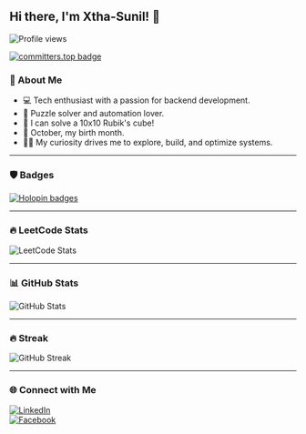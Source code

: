 ## Hi there, I'm Xtha-Sunil! 👋  
![Profile views](https://komarev.com/ghpvc/?username=Xtha-Sunil&color=red)

[![committers.top badge](https://user-badge.committers.top/nepal/Xtha-Sunil.svg)](https://user-badge.committers.top/nepal/Xtha-Sunil)

### 🚀 About Me
- 💻 Tech enthusiast with a passion for backend development.
- 🧩 Puzzle solver and automation lover.
- 🧠 I can solve a 10x10 Rubik's cube!
- 🎃 October, my birth month.
- 🧑‍🔧 My curiosity drives me to explore, build, and optimize systems.

---

### 🛡️ Badges
[![Holopin badges](https://holopin.me/xthasunil)](https://holopin.io/@xthasunil)

---

### 🔥 LeetCode Stats  
![LeetCode Stats](https://leetcard.jacoblin.cool/xtha-sunil?theme=dark&font=source_code_pro)

---

### 📊 GitHub Stats  
![GitHub Stats](https://github-readme-stats.vercel.app/api?username=Xtha-Sunil&show_icons=true&theme=radical)

---

### 🔥 Streak  
![GitHub Streak](https://github-readme-streak-stats.herokuapp.com/?user=Xtha-Sunil&theme=dark)

---

### 🌐 Connect with Me  
[![LinkedIn](https://img.shields.io/badge/LinkedIn-Sunil_Shrestha-blue?style=flat&logo=linkedin)](https://www.linkedin.com/in/sunil-shrestha-6b0768245?utm_source=share&utm_campaign=share_via&utm_content=profile&utm_medium=android_app)  
[![Facebook](https://img.shields.io/badge/Facebook-Sunil_Xtha-blue?style=flat&logo=facebook)](https://www.facebook.com/sunil.xtha.311)
